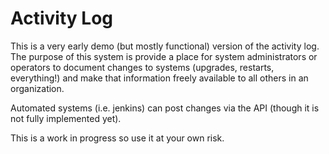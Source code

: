 Activity Log
========================================

This is a very early demo (but mostly functional) version of the activity log.
The purpose of this system is provide a place for system administrators or
operators to document changes to systems (upgrades, restarts, everything!) and
make that information freely available to all others in an organization.

Automated systems (i.e. jenkins) can post changes via the API (though it is
not fully implemented yet).

This is a work in progress so use it at your own risk.
